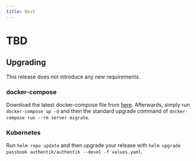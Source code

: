 ```yaml
---
title: Next
---
```


# TBD

## Upgrading

This release does not introduce any new requirements.

### docker-compose

Download the latest docker-compose file from [here](https://raw.githubusercontent.com/BeryJu/authentik/version-2021.4/docker-compose.yml). Afterwards, simply run `docker-compose up -d` and then the standard upgrade command of `docker-compose run --rm server migrate`.

### Kubernetes

Run `helm repo update` and then upgrade your release with `helm upgrade passbook authentik/authentik --devel -f values.yaml`.
